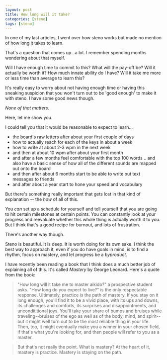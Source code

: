 ```yaml
---
layout: post
title: How long will it take?
categories: [steno]
tags: [steno]
---
```


In one of my last articles, I went over how steno works but made no mention of how long it takes to learn.

That's a question that comes up...a lot. I remember spending months wondering about that myself.

Will I have enough time to commit to this? What will the pay-off be? Will it actually be worth it? How much innate ability do I have? Will it take me more or less time than average to learn this?

It's really easy to worry about not having enough time or having this sneaking suspicion that you won't turn out to be 'good enough' to make it with steno. I have some good news though.

_None of that matters._

Here, let me show you.

I could tell you that it would be reasonable to expect to learn...

* the board's raw letters after about your first couple of days
* how to actually reach for each of the keys in about a week
* how to write at about 2-3 wpm in the next week
* and then at about 10 wpm after about your first month
* and after a few months feel comfortable with the top 100 words
  .. and also have a basic sense of how all of the different sounds are mapped out onto the board
* and then after about 6 months start to be able to write out text messages to friends
* and after about a year start to hone your speed and vocabulary

But there's something really important that gets lost in that kind of explanation -- the _how_ of all of this.

You _can_ set up a schedule for yourself and tell yourself that you are going to hit certain milestones at certain points. You can constantly look at your progress and reevaluate whether this whole thing is actually worth it to you. But I think that's a good recipe for burnout, and lots of frustration.

There's another way though.

Steno is beautiful. It is deep. It is worth doing for its own sake. I think the best way to approach it, even if you do have goals in mind, is to find a rhythm, focus on mastery, and let progress be a _byproduct_.

I have recently been reading a book that I think does a much better job of explaining all of this. It's called _Mastery_ by George Leonard. Here's a quote from the book:

> "How long will it take me to master aikido?" a prospective student asks. "How long do you expect to live?" is the only respectable response. Ultimately, practice _is_ the path of mastery. If you stay on it long enough, you'll find it to be a vivid place, with its ups and downs, its challenges and comforts, its surprises and disappointments, and uncondititional joys. You'll take your share of bumps and bruises while traveling--bruises of the ego as well as of the body, mind, and spirit--but it might well turn out to be the most reliable thing in your life. Then, too, it might eventually make you a winner in your chosen field, if that's what you're looking for, and then people will refer to you as a master.

> But that's not really the point. What is mastery? At the heart of it, mastery is practice. Mastery is staying on the path.
